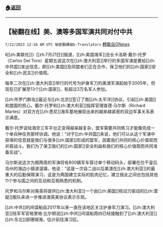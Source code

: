 ###  [:house:返回](README.md)
---


## 【秘翻在线】美、澳等多国军演共同对付中共
`7/22/2023 12:16 AM UTC 秘密翻譯組G-Translators` [轉載自GNews](https://gnews.org/articles/1478860)

         
《[[zh:美联社]]》[[zh:7月21日]]报道，[[zh:美国海军]]总长卡洛斯·戴尔·托罗（Carlos Del Toro）星期五说这次在[[zh:澳大利亚]]举行的多国军演是要给[[zh:中共国]]发出信息，即[[zh:美国]]及同盟者们正在合作，保卫他们的[[zh:国家]]安全和[[zh:民主]]价值观。

每年二次在[[zh:澳大利亚]]举行的代号为护身军刀的美澳军演起始于2005年，但现在已扩展至13个[[zh:国家]]，有超过3万名军人参加。

[[zh:所罗门群岛]]最近与[[zh:北京]]签订了南[[zh:太平洋]]协议，引起[[zh:美国]]和盟国的担心。戴尔·托罗和[[zh:澳大利亚]]指挥官理查德·马尔斯（Richard Marles）对双方在[[zh:悉尼]]海军基地展现出来的越来越紧密的双边军事关系表示满意。

戴尔·托罗说陆海空三军平台正变得越来越复杂，盟军需要共同练习才能像完成一个单兵种任务那样协调。他说：“对于[[zh:中共国]]来说，他们可以从这个军演中获得的信息就是我们与很多[[zh:国家]]形成的盟军，因着我们共同的核心价值观而并肩战斗。我们为了保卫我们的[[zh:国家]]安全利益和我们的核心价值观而共同准备实战”。

马尔斯说这次为期两周的军演将有800辆军车穿过单个移动码头，部署在位干皇后岛州的海边小镇波温镇，他说：“这是一次自二战以后美澳在[[zh:澳大利亚]]的最重大的后勤保障演习，这是为两国建立实际的肌肉记忆，建立彼此之间也包括其他11个参与国之间的互动和互相熟悉的机制。

托罗和马尔斯对美英将提供[[zh:澳大利亚]]一个由[[zh:美国]]核动力驱动的[[zh:潜艇]]舰队来进一步推进澳英美协议表示乐观。

[[zh:中共]]的间谍船自2017年以来一直在该地区关注护身军刀演习。[[zh:澳大利亚]]陆军军官格里格·比尔顿说[[zh:中共]]间谍船周四已经接触到了[[zh:澳大利亚]][[zh:东北]]部珊瑚海，估计前往演习区。
